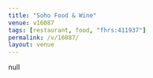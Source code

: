 ```yaml
---
title: "Soho Food & Wine"
venue: v16087
tags: [restaurant, food, "fhrs:411937"]
permalink: /v/16087/
layout: venue
---
```

null